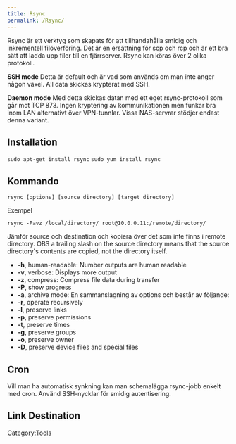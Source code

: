 ```yaml
---
title: Rsync
permalink: /Rsync/
---
```


Rsync är ett verktyg som skapats för att tillhandahålla smidig och
inkrementell filöverföring. Det är en ersättning för scp och rcp och är
ett bra sätt att ladda upp filer till en fjärrserver. Rsync kan köras
över 2 olika protokoll.

**SSH mode**
Detta är default och är vad som används om man inte anger någon växel.
All data skickas krypterat med SSH.

**Daemon mode**
Med detta skickas datan med ett eget rsync-protokoll som går mot TCP
873. Ingen kryptering av kommunikationen men funkar bra inom LAN
alternativt över VPN-tunnlar. Vissa NAS-servrar stödjer endast denna
variant.

Installation
------------

`sudo apt-get install rsync`
`sudo yum install rsync`

Kommando
--------

`rsync [options] [source directory] [target directory]`

Exempel

`rsync -Pavz /local/directory/ root@10.0.0.11:/remote/directory/`

Jämför source och destination och kopiera över det som inte finns i
remote directory.
OBS a trailing slash on the source directory means that the source
directory's contents are copied, not the directory itself.

-   **-h**, human-readable: Number outputs are human readable
-   **-v**, verbose: Displays more output
-   **-z**, compress: Compress file data during transfer
-   **-P**, show progress
-   **-a**, archive mode: En sammanslagning av options och består av
    följande:
-   **-r**, operate recursively
-   **-l**, preserve links
-   **-p**, preserve permissions
-   **-t**, preserve times
-   **-g**, preserve groups
-   **-o**, preserve owner
-   **-D**, preserve device files and special files

Cron
----

Vill man ha automatisk synkning kan man schemalägga rsync-jobb enkelt
med cron. Använd SSH-nycklar för smidig autentisering.

Link Destination
----------------

[Category:Tools](/Category:Tools "wikilink")
